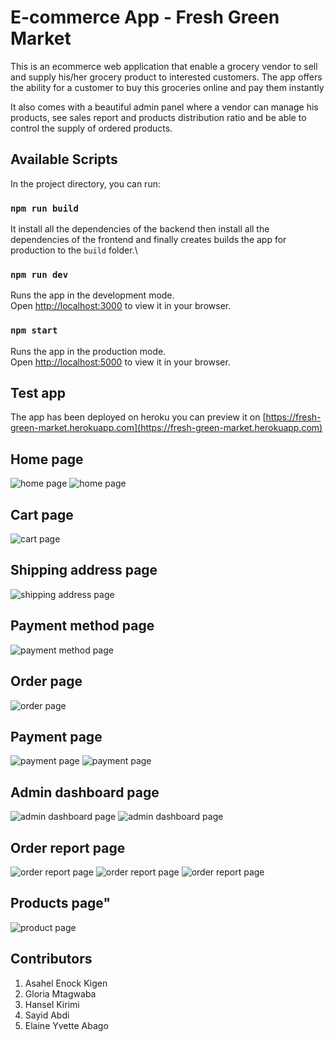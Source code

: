 # E-commerce App - Fresh Green Market

This is an ecommerce web application that enable a grocery vendor to sell and supply his/her grocery product to interested customers. The app offers the ability for a customer to buy this groceries online and pay them instantly

It also comes with a beautiful admin panel where a vendor can manage his products, see sales report and products distribution ratio and be able to control the supply of ordered products.

## Available Scripts

In the project directory, you can run:

### `npm run build`

It install all the dependencies of the backend then install all the dependencies of the frontend and finally  creates builds the app for production to the `build` folder.\

### `npm run dev`

Runs the app in the development mode.\
Open [http://localhost:3000](http://localhost:3000) to view it in your browser.

### `npm start`

Runs the app in the production mode.\
Open [http://localhost:5000](http://localhost:5000) to view it in your browser.

## Test app

The app has been deployed on heroku you can preview it on [https://fresh-green-market.herokuapp.com](https://fresh-green-market.herokuapp.com)


## Home page
<img src="/backend/frontend/public/images/img1.png" alt="home page"/>
<img src="/backend/frontend/public/images/img2.png" alt="home page"/>

## Cart page
<img src="/backend/frontend/public/images/img3.png" alt="cart page"/>

## Shipping address page
<img src="/backend/frontend/public/images/img4.png" alt="shipping address page"/>

## Payment method page
<img src="/backend/frontend/public/images/img5.png" alt="payment method page"/>

## Order page
<img src="/backend/frontend/public/images/img6.png" alt="order page"/>

## Payment page
<img src="/backend/frontend/public/images/img7.png" alt="payment page"/>
<img src="/backend/frontend/public/images/img8.png" alt="payment page"/>

## Admin dashboard page
<img src="/backend/frontend/public/images/img9.png" alt="admin dashboard page"/>
<img src="/backend/frontend/public/images/img10.png" alt="admin dashboard page"/>

## Order report page
<img src="/backend/frontend/public/images/img11.png" alt="order report page"/>
<img src="/backend/frontend/public/images/img12.png" alt="order report page"/>
<img src="/backend/frontend/public/images/img13.png" alt="order report page"/>

## Products page"
<img src="/backend/frontend/public/images/img14.png" alt="product page"/>


## Contributors
1. Asahel Enock Kigen
2. Gloria Mtagwaba
3. Hansel Kirimi
4. Sayid Abdi
5. Elaine Yvette Abago